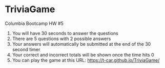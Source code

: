 # TriviaGame
Columbia Bootcamp HW #5
1. You will have 30 seconds to answer the questions
2. There are 5 questions with 2 possible answers
3. Your answers will automatically be submitted at the end of the 30 second timer
4. Your correct and incorrect totals will be shown once the time hits 0
5. You can play the game at this URL: https://t-car.github.io/TriviaGame/
